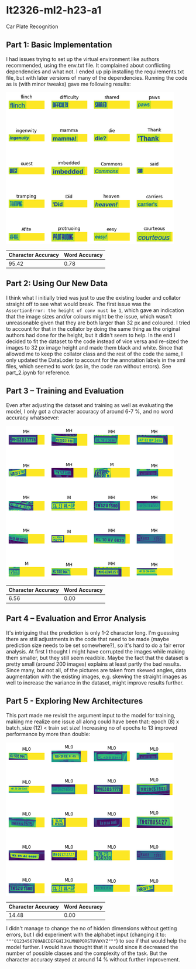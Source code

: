# lt2326-ml2-h23-a1
Car Plate Recognition

## Part 1: Basic Implementation
I had issues trying to set up the virtual environment like authors recommended, using the env.txt file. It complained about conflicting dependencies and what not. I ended up pip installing the requirements.txt file, but with later versions of many of the dependencies. Running the code as is (with minor tweaks) gave me following results:

![part1 results](https://github.com/datatjej/lt2326-ml2-h23-a1/blob/main/part1_results.png)

| Character Accuracy  |  Word Accuracy |
|---|---|
|95.42   |  0.78 |

## Part 2: Using Our New Data
I think what I initially tried was just to use the existing loader and collator straight off to see what would break. The first issue was the `AssertionError: the height of conv must be 1`, which gave an indication that the image sizes and/or colours might be the issue, which wasn't unreasonable given that they are both larger than 32 px and coloured. I tried to account for that in the collator by doing the same thing as the original authors had done for the height, but it didn't seem to help. In the end I decided to fit the dataset to the code instead of vice versa and re-sized the images to 32 px image height and made them black and white. Since that allowed me to keep the collator class and the rest of the code the same, I only updated the DataLoder to account for the annotation labels in the xml files, which seemed to work (as in, the code ran without errors). See part_2.ipynb for reference. 

## Part 3 – Training and Evaluation
Even after adjusting the dataset and training as well as evaluating the model, I only got a character accuracy of around 6-7 %, and no word accuracy whatsoever: 

![part2 results](https://github.com/datatjej/lt2326-ml2-h23-a1/blob/main/part2_results.png)

| Character Accuracy  |  Word Accuracy |
|---|---|
|6.56   |  0.00 |

## Part 4 – Evaluation and Error Analysis
It's intriguing that the prediction is only 1-2 character long. I'm guessing there are still adjustments in the code that need to be made (maybe prediction size needs to be set somewhere?), so it's hard to do a fair error analysis. At first I thought I might have corrupted the images while making them smaller, but they still seem readible. Maybe the fact that the dataset is pretty small (around 200 images) explains at least partly the bad results. Since many, but not all, of the pictures are taken from skewed angles, data augmentation with the existing images, e.g. skewing the straight images as well to increase the variance in the dataset, might improve results further.

## Part 5 - Exploring New Architectures
This part made me revisit the argument input to the model for training, making me realize one issue all along could have been that: epoch (8) x batch_size (12) < train set size! Increasing no of epochs to 13 improved performance by more than double:

![part2 results](https://github.com/datatjej/lt2326-ml2-h23-a1/blob/main/part2_results_2.png)

| Character Accuracy  |  Word Accuracy |
|---|---|
|14.48  |  0.00 |

I didn't manage to change the no of hidden dimensions without getting errors, but I did experiment with the alphabet input (changing it to: `"""0123456789ABCDEFGHIJKLMNOPQRSTUVWXYZ"""`) to see if that would help the model further. I would have thought that it would since it decreased the number of possible classes and the complexity of the task. But the character accuracy stayed at around 14 % without further improvement.
